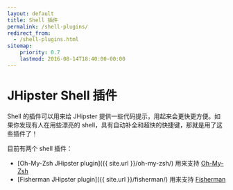 ```yaml
---
layout: default
title: Shell 插件
permalink: /shell-plugins/
redirect_from:
  - /shell-plugins.html
sitemap:
    priority: 0.7
    lastmod: 2016-08-14T18:40:00-00:00
---
```


# <i class="fa fa-terminal"></i> JHipster Shell 插件

Shell 的插件可以用来给 JHipster 提供一些代码提示，用起来会更快更方便。如果你发现有人在用些漂亮的 shell，具有自动补全和超快的快捷键，那就是用了这些插件了！

目前有两个 shell 插件：

* [Oh-My-Zsh JHipster plugin]({{ site.url }}/oh-my-zsh/) 用来支持 [Oh-My-Zsh](http://ohmyz.sh/)
* [Fisherman JHipster plugin]({{ site.url }}/fisherman/) 用来支持 [Fisherman](http://fisherman.sh/)
